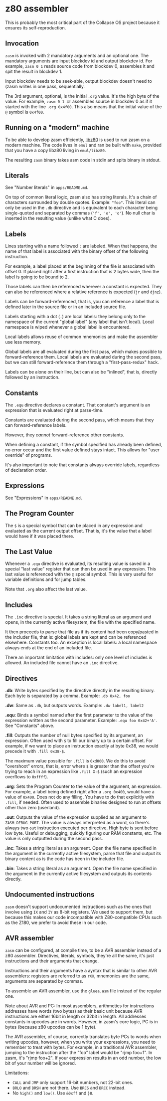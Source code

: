 # z80 assembler

This is probably the most critical part of the Collapse OS project because it
ensures its self-reproduction.

## Invocation

`zasm` is invoked with 2 mandatory arguments and an optional one. The mandatory
arguments are input blockdev id and output blockdev id. For example, `zasm 0 1`
reads source code from blockdev 0, assembles it and spit the result in blockdev
1.

Input blockdev needs to be seek-able, output blockdev doesn't need to (zasm
writes in one pass, sequentially.

The 3rd argument, optional, is the initial `.org` value. It's the high byte of
the value. For example, `zasm 0 1 4f` assembles source in blockdev 0 as if it
started with the line `.org 0x4f00`. This also means that the initial value of
the `@` symbol is `0x4f00`.

## Running on a "modern" machine

To be able to develop zasm efficiently, [libz80][libz80] is used to run zasm
on a modern machine. The code lives in `emul` and ran be built with `make`,
provided that you have a copy libz80 living in `emul/libz80`.

The resulting `zasm` binary takes asm code in stdin and spits binary in stdout.

## Literals

See "Number literals" in `apps/README.md`.

On top of common literal logic, zasm also has string literals. It's a chain of
characters surrounded by double quotes. Example: `"foo"`. This literal can only
be used in the `.db` directive and is equivalent to each character being
single-quoted and separated by commas (`'f', 'o', 'o'`). No null char is
inserted in the resulting value (unlike what C does).

## Labels

Lines starting with a name followed `:` are labeled. When that happens, the
name of that label is associated with the binary offset of the following
instruction.

For example, a label placed at the beginning of the file is associated with
offset 0. If placed right after a first instruction that is 2 bytes wide, then
the label is going to be bound to 2.

Those labels can then be referenced wherever a constant is expected. They can
also be referenced where a relative reference is expected (`jr` and `djnz`).

Labels can be forward-referenced, that is, you can reference a label that is
defined later in the source file or in an included source file.

Labels starting with a dot (`.`) are local labels: they belong only to the
namespace of the current "global label" (any label that isn't local). Local
namespace is wiped whenever a global label is encountered.

Local labels allows reuse of common mnemonics and make the assembler use less
memory.

Global labels are all evaluated during the first pass, which makes possible to
forward-reference them. Local labels are evaluated during the second pass, but
we can still forward-reference them through a "first-pass-redux" hack.

Labels can be alone on their line, but can also be "inlined", that is, directly
followed by an instruction.

## Constants

The `.equ` directive declares a constant. That constant's argument is an
expression that is evaluated right at parse-time.

Constants are evaluated during the second pass, which means that they can
forward-reference labels.

However, they *cannot* forward-reference other constants.

When defining a constant, if the symbol specified has already been defined, no
error occur and the first value defined stays intact. This allows for "user
override" of programs.

It's also important to note that constants always override labels, regardless
of declaration order.

## Expressions

See "Expressions" in `apps/README.md`.

## The Program Counter

The `$` is a special symbol that can be placed in any expression and evaluated
as the current output offset. That is, it's the value that a label would have if
it was placed there.

## The Last Value

Whenever a `.equ` directive is evaluated, its resulting value is saved in a
special "last value" register that can then be used in any expression. This
last value is referenced with the `@` special symbol. This is very useful for
variable definitions and for jump tables.

Note that `.org` also affect the last value.

## Includes

The `.inc` directive is special. It takes a string literal as an argument and
opens, in the currently active filesystem, the file with the specified name.

It then proceeds to parse that file as if its content had been copy/pasted in
the includer file, that is: global labels are kept and can be referenced
elsewhere. Constants too. An exception is local labels: a local namespace always
ends at the end of an included file.

There an important limitation with includes: only one level of includes is
allowed. An included file cannot have an `.inc` directive.

## Directives

**.db**: Write bytes specified by the directive directly in the resulting
         binary. Each byte is separated by a comma. Example: `.db 0x42, foo`

**.dw**: Same as `.db`, but outputs words. Example: `.dw label1, label2`

**.equ**: Binds a symbol named after the first parameter to the value of the
          expression written as the second parameter. Example:
          `.equ foo 0x42+'A'`. See "Constants" above.
          
**.fill**: Outputs the number of null bytes specified by its argument, an
           expression. Often used with `$` to fill our binary up to a certain
           offset. For example, if we want to place an instruction exactly at
           byte 0x38, we would precede it with `.fill 0x38-$`.

The maximum value possible for `.fill` is `0xd000`. We do this to
avoid "overshoot" errors, that is, error where `$` is greater than
the offset you're trying to reach in an expression like `.fill X-$`
(such an expression overflows to `0xffff`).

**.org**: Sets the Program Counter to the value of the argument, an expression.
          For example, a label being defined right after a `.org 0x400`, would
          have a value of `0x400`. Does not do any filling. You have to do that
          explicitly with `.fill`, if needed. Often used to assemble binaries
          designed to run at offsets other than zero (userland).

**.out**: Outputs the value of the expression supplied as an argument to
          `ZASM_DEBUG_PORT`. The value is always interpreted as a word, so
          there's always two `out` instruction executed per directive. High byte
          is sent before low byte. Useful or debugging, quickly figuring our
          RAM constants, etc. The value is only outputted during the second
          pass.

**.inc**: Takes a string literal as an argument. Open the file name specified
          in the argument in the currently active filesystem, parse that file
          and output its binary content as is the code has been in the includer
          file.

**.bin**: Takes a string literal as an argument. Open the file name specified
          in the argument in the currently active filesystem and outputs its
          contents directly.

## Undocumented instructions

`zasm` doesn't support undocumented instructions such as the ones that involve
using `IX` and `IY` as 8-bit registers. We used to support them, but because
this makes our code incompatible with Z80-compatible CPUs such as the Z180, we
prefer to avoid these in our code.

## AVR assembler

`zasm` can be configured, at compile time, to be a AVR assembler instead of a
z80 assembler. Directives, literals, symbols, they're all the same, it's just
instructions and their arguments that change.

Instructions and their arguments have a ayntax that is similar to other AVR
assemblers: registers are referred to as `rXX`, mnemonics are the same,
arguments are separated by commas.

To assemble an AVR assembler, use the `gluea.asm` file instead of the regular
one.

Note about AVR and PC: In most assemblers, arithmetics for instructions
addresses have words (two bytes) as their basic unit because AVR instructions
are either 16bit in length or 32bit in length. All addresses constants in
upcodes are in words. However, in zasm's core logic, PC is in bytes (because z80
upcodes can be 1 byte).

The AVR assembler, of course, correctly translates byte PCs to words when
writing upcodes, however, when you write your expressions, you need to remember
to treat with bytes. For example, in a traditional AVR assembler, jumping to
the instruction after the "foo" label would be "rjmp foo+1". In zasm, it's
"rjmp foo+2". If your expression results in an odd number, the low bit of your
number will be ignored.

Limitations:

* `CALL` and `JMP` only support 16-bit numbers, not 22-bit ones.
* `BRLO` and `BRSH` are not there. Use `BRCS` and `BRCC` instead.
* No `high()` and `low()`. Use `&0xff` and `}8`.

[libz80]: https://github.com/ggambetta/libz80
